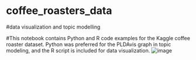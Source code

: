 # coffee_roasters_data
#data visualization and topic modelling

#This notebook contains Python and R code examples for the Kaggle coffee roaster dataset. Python was preferred for the PLDAvis graph in topic modeling, and the R script is included for data visualization.
![image](https://github.com/dataseda/coffee_roasters_data/assets/128044587/27c39618-fa60-4560-a5c3-4ccd304b6660)

